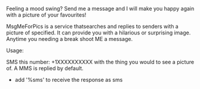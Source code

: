 Feeling a mood swing? Send me a message and I will make you happy again with a picture of your favourites! 

MsgMeForPics is a service thatsearches and replies to senders with a picture of specified. It can provide you with a hilarious or surprising image. Anytime you needing a break shoot ME a message.

Usage:

SMS this number: +1XXXXXXXXXX with the thing you would to see a picture of. A MMS is replied by default.
* add '%sms'  to receive the response as sms
